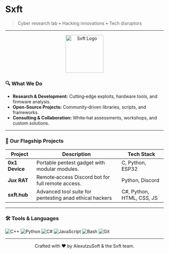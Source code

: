 # Sxft

> Cyber research lab • Hacking innovations • Tech disruptors

---

<p align="center">
  <img src="https://avatars.githubusercontent.com/u/212114953?v=4" alt="Sxft Logo" width="120" />
</p>

### 🔍 What We Do

* **Research & Development:** Cutting‑edge exploits, hardware tools, and firmware analysis.
* **Open‑Source Projects:** Community‑driven libraries, scripts, and frameworks.
* **Consulting & Collaboration:** White‑hat assessments, workshops, and custom solutions.

---

### 🚀 Our Flagship Projects

| Project        | Description                                               | Tech Stack                 |
| -------------- | ----------------------------------------------------------| ---------------------------|
| **0x1 Device** | Portable pentest gadget with modular modules.             | C, Python, ESP32           |
| **Jux RAT**    | Remote‑access Discord bot for full remote access.         | Python, Discord            |
| **sxft.hub**   | Advanced tool suite for pentesting anad ethical hackers   | C#, Python, HTML, CSS, JS  |

---

### 🛠️ Tools & Languages

![C++](https://img.shields.io/badge/C%2B%2B-000000?style=flat-square\&logo=cplusplus)
![Python](https://img.shields.io/badge/Python-000000?style=flat-square\&logo=python)
![C#](https://img.shields.io/badge/C%23-000000?style=flat-square\&logo=csharp)
![JavaScript](https://img.shields.io/badge/JavaScript-000000?style=flat-square\&logo=javascript)
![Bash](https://img.shields.io/badge/Bash-000000?style=flat-square\&logo=gnu-bash)
![Git](https://img.shields.io/badge/Git-000000?style=flat-square\&logo=git)

---

<p align="center">
  Crafted with &#10084;&#65039; by AlexutzuSoft & the Sxft team.
</p>
